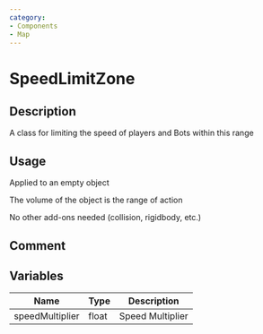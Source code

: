```yaml
---
category: 
- Components
- Map
---
```

# SpeedLimitZone
## Description

A class for limiting the speed of players and Bots within this range

## Usage

Applied to an empty object

The volume of the object is the range of action

No other add-ons needed (collision, rigidbody, etc.)

## Comment

## Variables
| Name | Type | Description |
| ----------- | ----------- | ----------- |
| speedMultiplier  | float | Speed Multiplier |  
